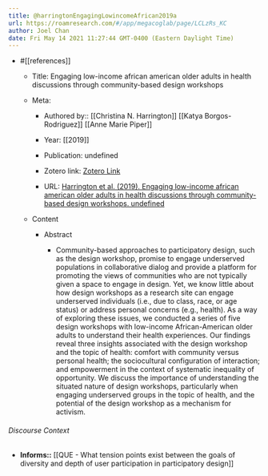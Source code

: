 ```yaml
---
title: @harringtonEngagingLowincomeAfrican2019a
url: https://roamresearch.com/#/app/megacoglab/page/LCLzRs_KC
author: Joel Chan
date: Fri May 14 2021 11:27:44 GMT-0400 (Eastern Daylight Time)
---
```


- #[[references]]

    - Title: Engaging low-income african american older adults in health discussions through community-based design workshops

    - Meta:

        - Authored by:: [[Christina N. Harrington]] [[Katya Borgos-Rodriguez]] [[Anne Marie Piper]]

        - Year: [[2019]]

        - Publication: undefined

        - Zotero link: [Zotero Link](zotero://select/items/7_DHXCF6ER)

        - URL: [Harrington et al. (2019). Engaging low-income african american older adults in health discussions through community-based design workshops. undefined](https://doi.org/10.1145/3290605.3300823)

    - Content

        - Abstract

            - Community-based approaches to participatory design, such as the design workshop, promise to engage underserved populations in collaborative dialog and provide a platform for promoting the views of communities who are not typically given a space to engage in design. Yet, we know little about how design workshops as a research site can engage underserved individuals (i.e., due to class, race, or age status) or address personal concerns (e.g., health). As a way of exploring these issues, we conducted a series of five design workshops with low-income African-American older adults to understand their health experiences. Our findings reveal three insights associated with the design workshop and the topic of health: comfort with community versus personal health; the sociocultural configuration of interaction; and empowerment in the context of systematic inequality of opportunity. We discuss the importance of understanding the situated nature of design workshops, particularly when engaging underserved groups in the topic of health, and the potential of the design workshop as a mechanism for activism.

###### Discourse Context

- **Informs::** [[QUE - What tension points exist between the goals of diversity and depth of user participation in participatory design]]

